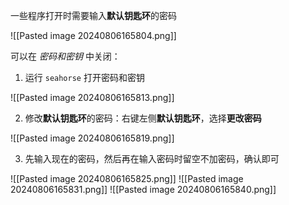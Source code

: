 一些程序打开时需要输入**默认钥匙环**的密码

![[Pasted image 20240806165804.png]]

可以在 *密码和密钥* 中关闭：

1. 运行 `seahorse` 打开密码和密钥

![[Pasted image 20240806165813.png]]

2. 修改**默认钥匙环**的密码：右键左侧**默认钥匙环**，选择**更改密码**

![[Pasted image 20240806165819.png]]

3. 先输入现在的密码，然后再在输入密码时留空不加密码，确认即可

![[Pasted image 20240806165825.png]]
![[Pasted image 20240806165831.png]]
![[Pasted image 20240806165840.png]]
